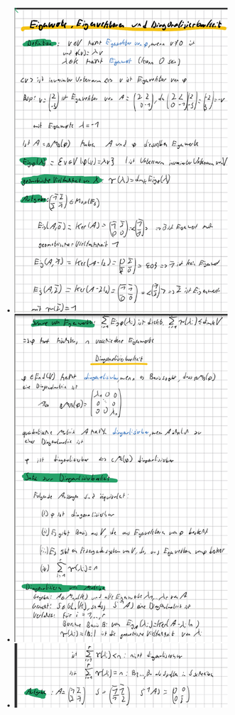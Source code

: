 - ![image.png](../assets/image_1732124477679_0.png)
- ![image.png](../assets/image_1732124494427_0.png)
- ![image.png](../assets/image_1732124520388_0.png)